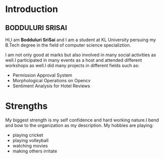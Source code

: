 Introduction
=============
BODDULURI SRISAI
----------------
Hi,I am **Bodduluri SriSai** and I am a student at KL University persuing my B.Tech degree
in the field of computer science specializtion.

I am not only good at marks but also involved in many social activities as well.I
participated in many events as a host and attended different workshops as well.I did
many projects in different fields such as:
*  Permission Approval System
*  Morphological Operations on Opencv
*  Sentiment Analysis for Hotel Reviews

# Strengths
My biggest strength is my self confidence and hard working nature.I bend and bow 
to the organization as my description.
My hobbies are playing:
* playing cricket
* playing volleyball
* watching movies
* making others irritate
